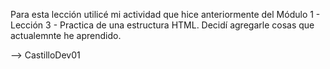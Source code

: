 Para esta lección utilicé mi actividad que hice anteriormente del Módulo 1 - Lección 3 - Practica de una estructura HTML. Decidí agregarle cosas que actualemnte he aprendido. 

--> CastilloDev01